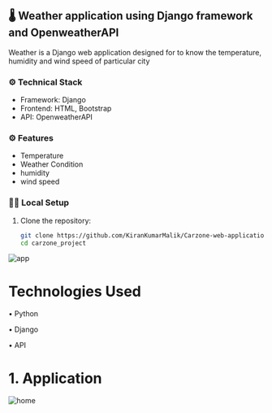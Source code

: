 ## 🌡️ Weather application using Django framework and OpenweatherAPI

Weather is a Django web application designed for to know the temperature, humidity and wind speed of particular city

### ⚙️ Technical Stack

- Framework: Django
- Frontend: HTML, Bootstrap
- API: OpenweatherAPI

### ⚙️ Features

- Temperature
- Weather Condition
- humidity
- wind speed

### 👩‍💻 Local Setup

1. Clone the repository:
   ```bash
   git clone https://github.com/KiranKumarMalik/Carzone-web-application-using-Django.git
   cd carzone_project


![app](https://github.com/KiranKumarMalik/Carzone-web-application-using-Django/blob/b459df58858ed6710544862a4592c7b46161d362/ss/home.png)

# Technologies Used
• Python

• Django

• API

# 1. Application

![home](https://github.com/KiranKumarMalik/Weather-app-using-Django-and-OpenweatherAPI/blob/26e1d1eef7afe81a30ff1b243abb39d124cc9a2c/ss/app.png)





